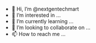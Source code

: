 - 👋 Hi, I’m @nextgentechmart
- 👀 I’m interested in ...
- 🌱 I’m currently learning ...
- 💞️ I’m looking to collaborate on ...
- 📫 How to reach me ...

<!---
nextgentechmart/nextgentechmart is a ✨ special ✨ repository because its `README.md` (this file) appears on your GitHub profile.
You can click the Preview link to take a look at your changes.
--->

